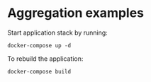 # Aggregation examples

Start application stack by running:
```
docker-compose up -d
```

To rebuild the application:
```
docker-compose build
```
